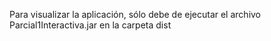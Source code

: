 Para visualizar la aplicación, sólo debe de ejecutar el archivo Parcial1Interactiva.jar en la carpeta dist
